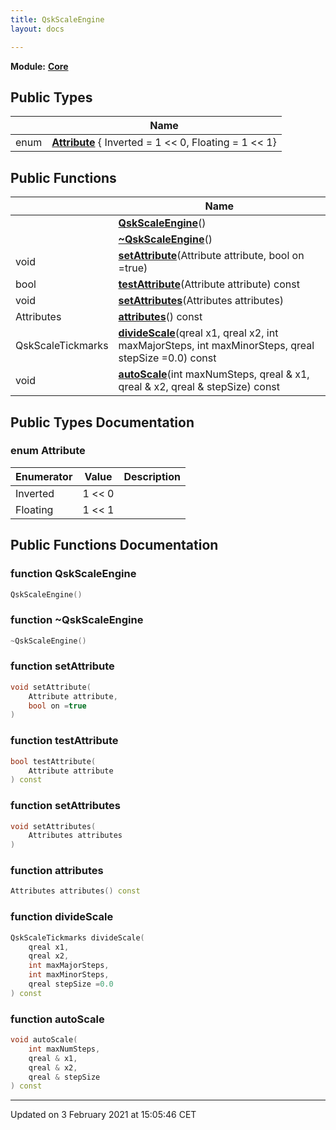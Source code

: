 ```yaml
---
title: QskScaleEngine
layout: docs

---
```



**Module:** **[Core](/docs/modules/group__Core/)**



## Public Types

|                | Name           |
| -------------- | -------------- |
| enum| **[Attribute](/docs/classes/classQskScaleEngine/#enum-attribute)** { Inverted = 1 << 0, Floating = 1 << 1} |

## Public Functions

|                | Name           |
| -------------- | -------------- |
| | **[QskScaleEngine](/docs/classes/classQskScaleEngine/#function-qskscaleengine)**() |
| | **[~QskScaleEngine](/docs/classes/classQskScaleEngine/#function-~qskscaleengine)**() |
| void | **[setAttribute](/docs/classes/classQskScaleEngine/#function-setattribute)**(Attribute attribute, bool on =true) |
| bool | **[testAttribute](/docs/classes/classQskScaleEngine/#function-testattribute)**(Attribute attribute) const |
| void | **[setAttributes](/docs/classes/classQskScaleEngine/#function-setattributes)**(Attributes attributes) |
| Attributes | **[attributes](/docs/classes/classQskScaleEngine/#function-attributes)**() const |
| QskScaleTickmarks | **[divideScale](/docs/classes/classQskScaleEngine/#function-dividescale)**(qreal x1, qreal x2, int maxMajorSteps, int maxMinorSteps, qreal stepSize =0.0) const |
| void | **[autoScale](/docs/classes/classQskScaleEngine/#function-autoscale)**(int maxNumSteps, qreal & x1, qreal & x2, qreal & stepSize) const |

## Public Types Documentation

### enum Attribute

| Enumerator | Value | Description |
| ---------- | ----- | ----------- |
| Inverted | 1 << 0|   |
| Floating | 1 << 1|   |




## Public Functions Documentation

### function QskScaleEngine

```cpp
QskScaleEngine()
```


### function ~QskScaleEngine

```cpp
~QskScaleEngine()
```


### function setAttribute

```cpp
void setAttribute(
    Attribute attribute,
    bool on =true
)
```


### function testAttribute

```cpp
bool testAttribute(
    Attribute attribute
) const
```


### function setAttributes

```cpp
void setAttributes(
    Attributes attributes
)
```


### function attributes

```cpp
Attributes attributes() const
```


### function divideScale

```cpp
QskScaleTickmarks divideScale(
    qreal x1,
    qreal x2,
    int maxMajorSteps,
    int maxMinorSteps,
    qreal stepSize =0.0
) const
```


### function autoScale

```cpp
void autoScale(
    int maxNumSteps,
    qreal & x1,
    qreal & x2,
    qreal & stepSize
) const
```


-------------------------------

Updated on  3 February 2021 at 15:05:46 CET